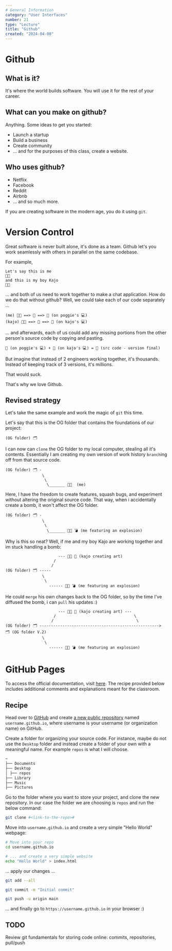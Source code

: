 ```yaml
---
# General Information
category: "User Interfaces"
number: 21
type: "Lecture"
title: "Github"
created: "2024-04-08"
---
```


# Github

## What is it?

It's where the world builds software. You will use it for the rest of your career.

## What can you make on github?

Anything. Some ideas to get you started:

- Launch a startup
- Build a business
- Create community
- ... and for the purposes of this class, create a website.

## Who uses github?

- Netflix
- Facebook
- Reddit
- Airbnb
- ... and so much more.

If you are creating software in the modern age, you do it using `git`.

# Version Control

Great software is never built alone, it's done as a team. Github let's you work seamlessly with others in parallel on the same codebase.

For example,

```text
Let's say this is me
👩‍💻
and this is my boy Kajo
👨‍💻
```

... and both of us need to work together to make a chat application. How do we do that without github? Well, we could take each of our code separately ...

```text
(me) 👩‍💻 ==> 📄 ==> 📂 (on poggie's 💻)
(kajo) 👨‍💻 ==> 📄 ==> 📂 (on kajo's 💻)
```

... and afterwards, each of us could add any missing portions from the other person's source code by copying and pasting.

```text
📂 (on poggie's 💻) + 📂 (on kajo's 💻) = 📂 (src code - version final)
```

But imagine that instead of 2 engineers working together, it's thousands. Instead of keeping track of 3 versions, it's millions.

That would suck.

That's why we love Github.

## Revised strategy

Let's take the same example and work the magic of `git` this time.

Let's say that this is the OG folder that contains the foundations of our project:

```text
(OG folder) 🗂️
```

I can now can `clone` the OG folder to my local computer, stealing all it's contents. Essentially I am creating my own version of work history `branch`ing off from that source code.

```text
(OG folder) 🗂️ -
                \
                 \
                  \_______ 👩‍💻  (me)
```

Here, I have the freedom to create features, squash bugs, and experiment without altering the original source code. That way, when i accidentally create a bomb, it won't affect the OG folder.

```text
(OG folder) 🗂️ -
                \
                 \
                  \_______ 👩‍💻 💣 (me featuring an explosion)
```

Why is this so neat? Well, if me and my boy Kajo are working together and im stuck handling a bomb:

```text
                       --- 👨‍💻 🎨 (kajo creating art)
                     /
                    /
(OG folder) 🗂️ -----
                \
                 \
                   ------ 👩‍💻 💣 (me featuring an explosion)
```

He could `merge` his own changes back to the OG folder, so by the time I've diffused the bomb, i can `pull` his updates :)

```text
                       --- 👨‍💻 🎨 (kajo creating art) ---
                     /                                  \
                    /                                    \
(OG folder) 🗂️ ----------------------------------------------------> 🗂️ (OG folder V.2)
                \
                 \
                   ------ 👩‍💻 💣 (me featuring an explosion)
```

# GitHub Pages

To access the official documentation, visit [here](https://pages.github.com/). The recipe provided below includes additional comments and explanations meant for the classroom.

## Recipe

Head over to [GitHub](https://github.com/) and create [a new public repository](https://github.com/new) named `username.github.io`, where username is your username (or organization name) on GitHub.

Create a folder for organizing your source code. For instance, maybe do not use the `Desktop` folder and instead create a folder of your own with a meaningful name. For example `repos` is what I will choose.

```md
~
├── Documents
├── Desktop
│ ├── repos
├── Library
├── Music
├── Pictures
```

Go to the folder where you want to store your project, and clone the new repository. In our case the folder we are choosing is `repos` and run the below command:

```bash
git clone #<link-to-the-repo>#
```

Move into `username.github.io` and create a very simple "Hello World" webpage:

```bash
# Move into your repo
cd username.github.io

# ... and create a very simple website
echo "Hello World" > index.html
```

... apply our changes ...

```bash
git add --all

git commit -m "Initial commit"

git push -u origin main
```

... and finally go to `https://username.github.io` in your browser :)

## TODO

Review git fundamentals for storing code online: commits, repositories, pull/push
